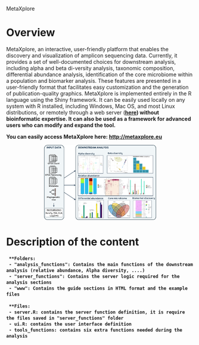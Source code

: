  MetaXplore

# Overview
MetaXplore, an interactive, user-friendly platform that enables the discovery and visualization of amplicon sequencing data. Currently, it provides a set of well-documented choices for downstream analysis, including alpha and beta di-versity analysis, taxonomic composition, differential abundance analysis, identification of the core microbiome within a population and biomarker analysis. These features are presented in a user-friendly format that facilitates easy customization and the generation of publication-quality graphics. MetaXplore is implemented entirely in the R language using the Shiny framework. It can be easily used locally on any system with R installed, including Windows, Mac OS, and most Linux distributions, or remotely through a web server (<a href="http://metaxplore.eu"><b>here</a>) without bioinformatic expertise. It can also be used as a framework for advanced users who can modify and expand the tool.

You can easily access MetaXplore here: http://metaxplore.eu


<p align="center">
  <img src="www/img/overview.png" height="60%" width="60%"></center> 
</p>

# Description of the content
     **Folders:
     - "analysis_functions": Contains the main functions of the downstream analysis (relative abundance, Alpha diversity, ....)
     - "server_functions": Contains the server logic required for the analysis sections
     - "www": Contains the guide sections in HTML format and the example files

     **Files:
     - server.R: contains the server function definition, it is require the files saved in "server_functions" folder
     - ui.R: contains the user interface definition
     - tools_functions: contains six extra functions needed during the analysis
	 
